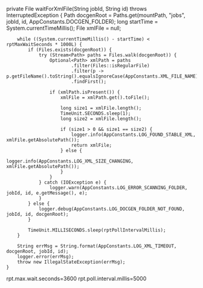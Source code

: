 private File waitForXmlFile(String jobId, String id) throws InterruptedException {
        Path docgenRoot = Paths.get(mountPath, "jobs", jobId, id, AppConstants.DOCGEN_FOLDER);
        long startTime = System.currentTimeMillis();
        File xmlFile = null;

        while ((System.currentTimeMillis() - startTime) < rptMaxWaitSeconds * 1000L) {
            if (Files.exists(docgenRoot)) {
                try (Stream<Path> paths = Files.walk(docgenRoot)) {
                    Optional<Path> xmlPath = paths
                            .filter(Files::isRegularFile)
                            .filter(p -> p.getFileName().toString().equalsIgnoreCase(AppConstants.XML_FILE_NAME))
                            .findFirst();

                    if (xmlPath.isPresent()) {
                        xmlFile = xmlPath.get().toFile();

                        long size1 = xmlFile.length();
                        TimeUnit.SECONDS.sleep(1);
                        long size2 = xmlFile.length();

                        if (size1 > 0 && size1 == size2) {
                            logger.info(AppConstants.LOG_FOUND_STABLE_XML, xmlFile.getAbsolutePath());
                            return xmlFile;
                        } else {
                            logger.info(AppConstants.LOG_XML_SIZE_CHANGING, xmlFile.getAbsolutePath());
                        }
                    }
                } catch (IOException e) {
                    logger.warn(AppConstants.LOG_ERROR_SCANNING_FOLDER, jobId, id, e.getMessage(), e);
                }
            } else {
                logger.debug(AppConstants.LOG_DOCGEN_FOLDER_NOT_FOUND, jobId, id, docgenRoot);
            }

            TimeUnit.MILLISECONDS.sleep(rptPollIntervalMillis);
        }

        String errMsg = String.format(AppConstants.LOG_XML_TIMEOUT, docgenRoot, jobId, id);
        logger.error(errMsg);
        throw new IllegalStateException(errMsg);
    }

    
rpt.max.wait.seconds=3600
rpt.poll.interval.millis=5000
